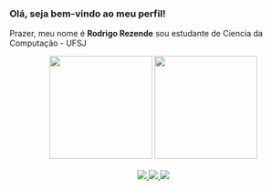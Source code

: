 ### Olá, seja bem-vindo ao meu perfil!
Prazer, meu nome é **Rodrigo Rezende** sou estudante de Ciencia da Computação - UFSJ 

<div align="center">
  <!-- Estatísticas -->
  <img height="180em" src="https://github-readme-stats.vercel.app/api?username=ORodrigoRezende&show_icons=true&theme=dark"/>
  
  <!-- Linguagens mais usadas -->
  <img height="180em" src="https://github-readme-stats.vercel.app/api/top-langs/?username=ORodrigoRezende&layout=compact&langs_count=7&theme=dark"/>
</div>
&nbsp;

<div align="center">
  <a href="https://github.com/ORodrigoRezende" target="_blank">
    <img src="https://img.shields.io/badge/GitHub-100000?style=for-the-badge&logo=github&logoColor=white"/>
  </a>
  <a href="https://www.linkedin.com/in/rodrigo-rezende-49b38a208/" target="_blank">
    <img src="https://img.shields.io/badge/-LinkedIn-%230077B5?style=for-the-badge&logo=linkedin&logoColor=white"/>
  </a>
  <a href="https://orodrigorezende.github.io/Portifolioo/" target="_blank">
    <img src="https://img.shields.io/badge/Portfolio-000000?style=for-the-badge&logo=About.me&logoColor=white"/>
  </a>
</div>

